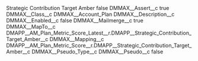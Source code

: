 <?xml version="1.0" encoding="UTF-8"?>
<CustomMetadata xmlns="http://soap.sforce.com/2006/04/metadata" xmlns:xsi="http://www.w3.org/2001/XMLSchema-instance" xmlns:xsd="http://www.w3.org/2001/XMLSchema">
    <label>Strategic Contribution Target Amber</label>
    <protected>false</protected>
    <values>
        <field>DMMAX__Assert__c</field>
        <value xsi:type="xsd:boolean">true</value>
    </values>
    <values>
        <field>DMMAX__Class__c</field>
        <value xsi:type="xsd:string">DMMAX__Account_Plan</value>
    </values>
    <values>
        <field>DMMAX__Description__c</field>
        <value xsi:nil="true"/>
    </values>
    <values>
        <field>DMMAX__Enabled__c</field>
        <value xsi:type="xsd:boolean">false</value>
    </values>
    <values>
        <field>DMMAX__Mailmerge__c</field>
        <value xsi:type="xsd:boolean">true</value>
    </values>
    <values>
        <field>DMMAX__MapTo__c</field>
        <value xsi:type="xsd:string">DMAPP__AM_Plan_Metric_Score_Latest__r.DMAPP__Strategic_Contribution_Target_Amber__c</value>
    </values>
    <values>
        <field>DMMAX__Mapping__c</field>
        <value xsi:type="xsd:string">DMAPP__AM_Plan_Metric_Score__r.DMAPP__Strategic_Contribution_Target_Amber__c</value>
    </values>
    <values>
        <field>DMMAX__Pseudo_Type__c</field>
        <value xsi:nil="true"/>
    </values>
    <values>
        <field>DMMAX__Pseudo__c</field>
        <value xsi:type="xsd:boolean">false</value>
    </values>
</CustomMetadata>
